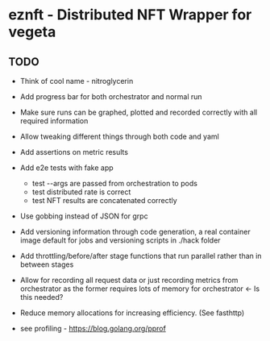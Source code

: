 # eznft - Distributed NFT Wrapper for vegeta

## TODO
- Think of cool name - nitroglycerin
- Add progress bar for both orchestrator and normal run
- Make sure runs can be graphed, plotted and recorded correctly
with all required information
- Allow tweaking different things through both code and yaml
- Add assertions on metric results

- Add e2e tests with fake app
  - test --args are passed from orchestration to pods
  - test distributed rate is correct
  - test NFT results are concatenated correctly
  
- Use gobbing instead of JSON for grpc
- Add versioning information through code generation, a
real container image default for jobs and 
versioning scripts in ./hack folder

- Add throttling/before/after stage functions that
 run parallel rather than in between stages 
 
- Allow for recording all request data or just recording metrics from orchestrator
 as the former requires lots of memory for orchestrator <- Is this needed?
 
- Reduce memory allocations for increasing efficiency. (See fasthttp) 
- see profiling - https://blog.golang.org/pprof
